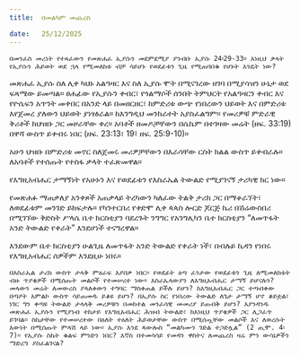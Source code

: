 ```yaml
---
title:  በመልካም መጨረስ

date:   25/12/2025
---
```


`በመንፈስ መሪነት የተጻፈውን የመጽሐፈ ኢያሱን መደምደሚያ ያንብቡ ኢያሱ 24፡29-33። እነዚህ ቃላት የኢያሱን ሕይወት ወደ ኋላ የሚመለከቱ ብቻ ሳይሆኑ የወደፊቱን ጊዜ የሚጠባበቁ የሆኑት እንዴት ነው?
`



መጽሐፈ ኢያሱ ስለ ሊቀ ካህኑ አልዓዛር እና ስለ ኢያሱ ሞት በሚናገረው ዘገባ በሚያሳዝን ሁኔታ ወደ ፍጻሜው ይመጣል። ፀሐፊው የኢያሱን ቀብር፣ የጎልማሶች ሰንበት ትምህርት የአልዓዛርን ቀብር እና የዮሴፍን አጥንት መቀበር በአንድ ላይ በመዘርዘር፣ ከምድሪቱ ውጭ የነበረውን ህይወት እና በምድሪቱ እየጀመረ ያለውን ህይወት ያነፃፅራል። ከእንግዲህ መንከራተት አያስፈልግም። የመሪዎቹ ምድራዊ ቅሪቶች ከህዝቡ ጋር መዞራቸው ቀረ። አባቶች ዘመዶቻቸውን በሴኬም በተገዛው መሬት (ዘፍ. 33:19) በዋሻ ውስጥ ይቀብሩ ነበር (ዘፍ. 23:13፣ 19፤ ዘፍ. 25:9-10)።

አሁን ህዝቡ በምድሪቱ መኖር ስለጀመሩ መሪዎቻቸውን በእራሳቸው ርስት ክልል ውስጥ ይቀብራሉ። ለአባቶች የተሰጡት የተስፋ ቃላት ተፈጽመዋል።

የእግዚአብሔር ታማኝነት የአሁኑን እና የወደፊቱን የእስራኤል ትውልድ የሚያገናኝ ታሪካዊ ክር ነው።

የመጽሐፉ ማጠቃለያ አንቀጾች አጠቃላይ ትረካውን ካለፈው ትልቅ ታሪክ ጋር በማቆራኘት፣ ለወደፊቱም መንገድ ይከፍታሉ። የካንተርበሪ የቀድሞ ሊቀ ጳጳስ ሎርድ ጆርጅ ኬሪ በሽሬውስበሪ በሚገኘው ቅድስት ሥላሴ ቤተ ክርስቲያን ባደረጉት ንግግር የአንግሊካን ቤተ ክርስቲያን “ለመጥፋት አንድ ትውልድ የቀራት” እንደሆነች ተናግረዋል።

እንደውም ቤተ ክርስቲያን ሁልጊዜ ለመጥፋት አንድ ትውልድ የቀራት ነች፣ በብሉይ ኪዳን የነበሩ የእግዚአብሔር ሰዎችም እንደዚሁ ነበሩ።

`በእስራኤል ታሪክ ውስጥ ታላቅ ምዕራፍ እያበቃ ነበር። የወደፊት ዕጣ ፈንታው የወደፊቱን ጊዜ ለሚመለከቱት ብዙ ጥያቄዎች በሚሰጡት መልሶች የተመሠረተ ነው። እስራኤላውያን ለእግዚአብሔር ታማኝ ይሆናሉን? መላውን መሬት ለመውረስ ያላለቀውን ተግባር ማስቀጠል ይችሉ ይሆን? ከእግዚአብሔር ጋር ተጣብቀው በጣዖት አምልኮ ውስጥ ሳይጠመዱ ይቆዩ ይሆን? በኢያሱ ስር የነበረው ትውልድ ለጌታ ታማኝ ሆኖ ቆይቷል፣ ነገር ግን ቀጣዩ ትውልድ ታላላቅ መሪዎቹን በመከተል መንፈሳዊ መመሪያ ይጠብቅ ይሆን? እያንዳንዱ መጽሐፈ ኢያሱን የሚያነብ ተከታይ የእግዚአብሔር ሕዝብ ትውልድ፣ ከእነዚህ ጥያቄዎች ጋር ሊጋፈጥ ይገባል። ስኬታቸው የተመሠረተው በዕለት ተዕለት ሕይወታቸው ውስጥ በሚሰጧቸው መልሶች እና ለወረሱት እውነት በሚሰጡት ምላሽ ላይ ነው። ኢያሱ እንደ ጳውሎስ “መልካሙን ገድል ተጋድሏል” (2 ጢሞ. 4፡7)። የኢያሱ ስኬት ቁልፍ ምንድን ነበር? እኛስ በተመሳሳይ የመዳን ዋስትና ለመጨረስ ዛሬ ምን ውሳኔዎችን ማድረግ ያስፈልገናል?`